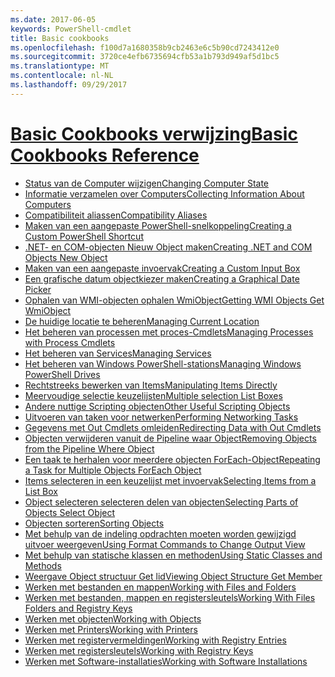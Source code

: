 ```yaml
---
ms.date: 2017-06-05
keywords: PowerShell-cmdlet
title: Basic cookbooks
ms.openlocfilehash: f100d7a1680358b9cb2463e6c5b90cd7243412e0
ms.sourcegitcommit: 3720ce4efb6735694cfb53a1b793d949af5d1bc5
ms.translationtype: MT
ms.contentlocale: nl-NL
ms.lasthandoff: 09/29/2017
---
```

# <a name="basic-cookbooks-referencecookbooksbasic-cookbooks-referencemd"></a>[<span data-ttu-id="261f3-103">Basic Cookbooks verwijzing</span><span class="sxs-lookup"><span data-stu-id="261f3-103">Basic Cookbooks Reference</span></span>](cookbooks/basic-cookbooks-reference.md)

- [<span data-ttu-id="261f3-104">Status van de Computer wijzigen</span><span class="sxs-lookup"><span data-stu-id="261f3-104">Changing Computer State</span></span>](cookbooks/Changing-Computer-State.md)
- [<span data-ttu-id="261f3-105">Informatie verzamelen over Computers</span><span class="sxs-lookup"><span data-stu-id="261f3-105">Collecting Information About Computers</span></span>](cookbooks/Collecting-Information-About-Computers.md)
- [<span data-ttu-id="261f3-106">Compatibiliteit aliassen</span><span class="sxs-lookup"><span data-stu-id="261f3-106">Compatibility Aliases</span></span>](cookbooks/Appendix-1---Compatibility-Aliases.md)
- [<span data-ttu-id="261f3-107">Maken van een aangepaste PowerShell-snelkoppeling</span><span class="sxs-lookup"><span data-stu-id="261f3-107">Creating a Custom PowerShell Shortcut</span></span>](cookbooks/Appendix-2---Creating-a-Custom-PowerShell-Shortcut.md)
- [<span data-ttu-id="261f3-108">.NET- en COM-objecten Nieuw Object maken</span><span class="sxs-lookup"><span data-stu-id="261f3-108">Creating .NET and COM Objects  New Object </span></span>](cookbooks/Creating-.NET-and-COM-Objects--New-Object-.md)
- [<span data-ttu-id="261f3-109">Maken van een aangepaste invoervak</span><span class="sxs-lookup"><span data-stu-id="261f3-109">Creating a Custom Input Box</span></span>](cookbooks/Creating-a-Custom-Input-Box.md)
- [<span data-ttu-id="261f3-110">Een grafische datum objectkiezer maken</span><span class="sxs-lookup"><span data-stu-id="261f3-110">Creating a Graphical Date Picker</span></span>](cookbooks/Creating-a-Graphical-Date-Picker.md)
- [<span data-ttu-id="261f3-111">Ophalen van WMI-objecten ophalen WmiObject</span><span class="sxs-lookup"><span data-stu-id="261f3-111">Getting WMI Objects  Get WmiObject </span></span>](cookbooks/Getting-WMI-Objects--Get-WmiObject-.md)
- [<span data-ttu-id="261f3-112">De huidige locatie te beheren</span><span class="sxs-lookup"><span data-stu-id="261f3-112">Managing Current Location</span></span>](cookbooks/Managing-Current-Location.md)
- [<span data-ttu-id="261f3-113">Het beheren van processen met proces-Cmdlets</span><span class="sxs-lookup"><span data-stu-id="261f3-113">Managing Processes with Process Cmdlets</span></span>](cookbooks/Managing-Processes-with-Process-Cmdlets.md)
- [<span data-ttu-id="261f3-114">Het beheren van Services</span><span class="sxs-lookup"><span data-stu-id="261f3-114">Managing Services</span></span>](cookbooks/Managing-Services.md)
- [<span data-ttu-id="261f3-115">Het beheren van Windows PowerShell-stations</span><span class="sxs-lookup"><span data-stu-id="261f3-115">Managing Windows PowerShell Drives</span></span>](cookbooks/Managing-Windows-PowerShell-Drives.md)
- [<span data-ttu-id="261f3-116">Rechtstreeks bewerken van Items</span><span class="sxs-lookup"><span data-stu-id="261f3-116">Manipulating Items Directly</span></span>](cookbooks/Manipulating-Items-Directly.md)
- [<span data-ttu-id="261f3-117">Meervoudige selectie keuzelijsten</span><span class="sxs-lookup"><span data-stu-id="261f3-117">Multiple selection List Boxes</span></span>](cookbooks/Multiple-selection-List-Boxes.md)
- [<span data-ttu-id="261f3-118">Andere nuttige Scripting objecten</span><span class="sxs-lookup"><span data-stu-id="261f3-118">Other Useful Scripting Objects</span></span>](cookbooks/Other-Useful-Scripting-Objects.md)
- [<span data-ttu-id="261f3-119">Uitvoeren van taken voor netwerken</span><span class="sxs-lookup"><span data-stu-id="261f3-119">Performing Networking Tasks</span></span>](cookbooks/Performing-Networking-Tasks.md)
- [<span data-ttu-id="261f3-120">Gegevens met Out Cmdlets omleiden</span><span class="sxs-lookup"><span data-stu-id="261f3-120">Redirecting Data with Out   Cmdlets</span></span>](cookbooks/Redirecting-Data-with-Out---Cmdlets.md)
- [<span data-ttu-id="261f3-121">Objecten verwijderen vanuit de Pipeline waar Object</span><span class="sxs-lookup"><span data-stu-id="261f3-121">Removing Objects from the Pipeline  Where Object </span></span>](cookbooks/Removing-Objects-from-the-Pipeline--Where-Object-.md)
- [<span data-ttu-id="261f3-122">Een taak te herhalen voor meerdere objecten ForEach-Object</span><span class="sxs-lookup"><span data-stu-id="261f3-122">Repeating a Task for Multiple Objects  ForEach Object </span></span>](cookbooks/Repeating-a-Task-for-Multiple-Objects--ForEach-Object-.md)
- [<span data-ttu-id="261f3-123">Items selecteren in een keuzelijst met invoervak</span><span class="sxs-lookup"><span data-stu-id="261f3-123">Selecting Items from a List Box</span></span>](cookbooks/Selecting-Items-from-a-List-Box.md)
- [<span data-ttu-id="261f3-124">Object selecteren selecteren delen van objecten</span><span class="sxs-lookup"><span data-stu-id="261f3-124">Selecting Parts of Objects  Select Object </span></span>](cookbooks/Selecting-Parts-of-Objects--Select-Object-.md)
- [<span data-ttu-id="261f3-125">Objecten sorteren</span><span class="sxs-lookup"><span data-stu-id="261f3-125">Sorting Objects</span></span>](cookbooks/Sorting-Objects.md)
- [<span data-ttu-id="261f3-126">Met behulp van de indeling opdrachten moeten worden gewijzigd uitvoer weergeven</span><span class="sxs-lookup"><span data-stu-id="261f3-126">Using Format Commands to Change Output View</span></span>](cookbooks/Using-Format-Commands-to-Change-Output-View.md)
- [<span data-ttu-id="261f3-127">Met behulp van statische klassen en methoden</span><span class="sxs-lookup"><span data-stu-id="261f3-127">Using Static Classes and Methods</span></span>](cookbooks/Using-Static-Classes-and-Methods.md)
- [<span data-ttu-id="261f3-128">Weergave Object structuur Get lid</span><span class="sxs-lookup"><span data-stu-id="261f3-128">Viewing Object Structure  Get Member </span></span>](cookbooks/Viewing-Object-Structure--Get-Member-.md)
- [<span data-ttu-id="261f3-129">Werken met bestanden en mappen</span><span class="sxs-lookup"><span data-stu-id="261f3-129">Working with Files and Folders</span></span>](cookbooks/Working-with-Files-and-Folders.md)
- [<span data-ttu-id="261f3-130">Werken met bestanden, mappen en registersleutels</span><span class="sxs-lookup"><span data-stu-id="261f3-130">Working With Files Folders and Registry Keys</span></span>](cookbooks/Working-With-Files-Folders-and-Registry-Keys.md)
- [<span data-ttu-id="261f3-131">Werken met objecten</span><span class="sxs-lookup"><span data-stu-id="261f3-131">Working with Objects</span></span>](cookbooks/Working-with-Objects.md)
- [<span data-ttu-id="261f3-132">Werken met Printers</span><span class="sxs-lookup"><span data-stu-id="261f3-132">Working with Printers</span></span>](cookbooks/Working-with-Printers.md)
- [<span data-ttu-id="261f3-133">Werken met registervermeldingen</span><span class="sxs-lookup"><span data-stu-id="261f3-133">Working with Registry Entries</span></span>](cookbooks/Working-with-Registry-Entries.md)
- [<span data-ttu-id="261f3-134">Werken met registersleutels</span><span class="sxs-lookup"><span data-stu-id="261f3-134">Working with Registry Keys</span></span>](cookbooks/Working-with-Registry-Keys.md)
- [<span data-ttu-id="261f3-135">Werken met Software-installaties</span><span class="sxs-lookup"><span data-stu-id="261f3-135">Working with Software Installations</span></span>](cookbooks/Working-with-Software-Installations.md)

